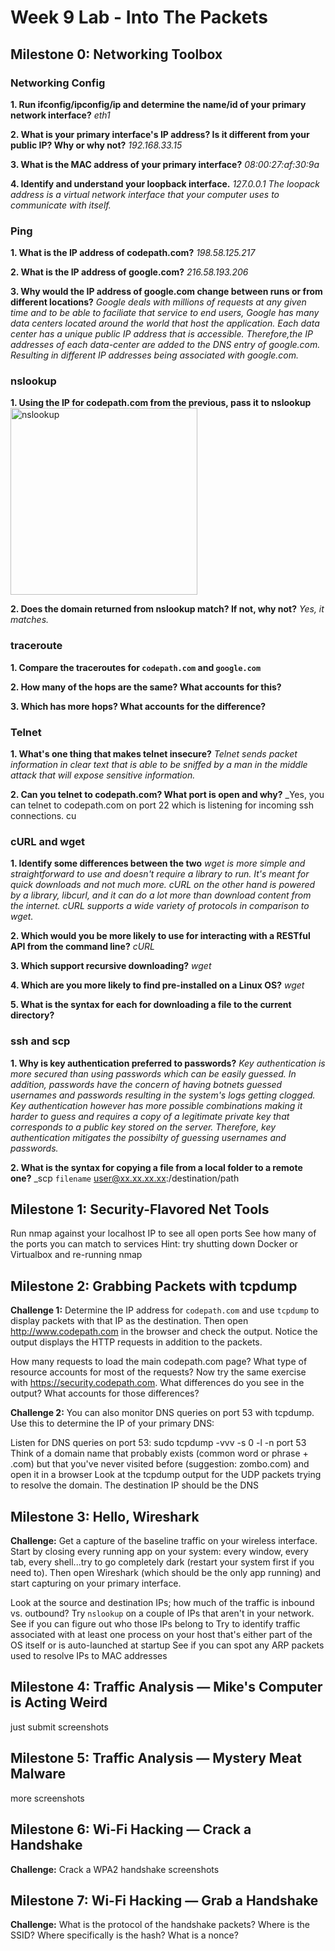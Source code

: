 # Week 9 Lab - Into The Packets
## Milestone 0: Networking Toolbox
### Networking Config
**1. Run ifconfig/ipconfig/ip and determine the name/id of your primary network interface?** _eth1_

**2. What is your primary interface's IP address? Is it different from your public IP? Why or why not?** _192.168.33.15_

**3. What is the MAC address of your primary interface?** _08:00:27:af:30:9a_ 

**4. Identify and understand your loopback interface.** _127.0.0.1 The loopack address is a virtual network interface that your computer uses to communicate with itself._

### Ping
**1. What is the IP address of codepath.com?** _198.58.125.217_

**2. What is the IP address of google.com?** _216.58.193.206_

**3. Why would the IP address of google.com change between runs or from different locations?** _Google deals with millions of requests at any given time and to be able to faciliate that service to end users, Google has many data centers located around the world that host the application. Each data center has a unique public IP address that is accessible. Therefore,the IP addresses of each data-center are added to the DNS entry of google.com. Resulting in different IP addresses being associated with google.com._

### nslookup
**1. Using the IP for codepath.com from the previous, pass it to nslookup**
<img width="299" alt="nslookup" src="https://user-images.githubusercontent.com/37861847/40581689-b2f2673a-6113-11e8-964e-87d4673b6213.PNG">

**2. Does the domain returned from nslookup match? If not, why not?** _Yes, it matches._

### traceroute
**1. Compare the traceroutes for `codepath.com` and `google.com`**

**2. How many of the hops are the same? What accounts for this?**

**3. Which has more hops? What accounts for the difference?**

### Telnet
**1. What's one thing that makes telnet insecure?** _Telnet sends packet information in clear text that is able to be sniffed by a man in the middle attack that will expose sensitive information._

**2. Can you telnet to codepath.com? What port is open and why?** _Yes, you can telnet to codepath.com on port 22 which is listening for incoming ssh connections. cu

### cURL and wget
**1. Identify some differences between the two** _wget is more simple and straightforward to use and doesn't require a library to run. It's meant for quick downloads and not much more. cURL on the other hand is powered by a library, libcurl, and it can do a lot more than download content from the internet. cURL supports a wide variety of protocols in comparison to wget._

**2. Which would you be more likely to use for interacting with a RESTful API from the command line?** _cURL_

**3. Which support recursive downloading?** _wget_

**4. Which are you more likely to find pre-installed on a Linux OS?** _wget_

**5. What is the syntax for each for downloading a file to the current directory?**

### ssh and scp
**1. Why is key authentication preferred to passwords?** _Key authentication is more secured than using passwords which can be easily guessed. In addition, passwords have the concern of having botnets guessed usernames and passwords resulting in the system's logs getting clogged. Key authentication however has more possible combinations making it harder to guess and requires a copy of a legitimate private key that corresponds to a public key stored on the server. Therefore, key authentication mitigates the possibilty of guessing usernames and passwords._

**2. What is the syntax for copying a file from a local folder to a remote one?**
_scp `filename` user@xx.xx.xx.xx:/destination/path

## Milestone 1: Security-Flavored Net Tools
Run nmap against your localhost IP to see all open ports
See how many of the ports you can match to services
Hint: try shutting down Docker or Virtualbox and re-running nmap

## Milestone 2: Grabbing Packets with tcpdump
**Challenge 1:** Determine the IP address for `codepath.com` and use `tcpdump` to display packets with that IP as the destination. Then open http://www.codepath.com in the browser and check the output. Notice the output displays the HTTP requests in addition to the packets.

How many requests to load the main codepath.com page?
What type of resource accounts for most of the requests?
Now try the same exercise with https://security.codepath.com. What differences do you see in the output? What accounts for those differences?

**Challenge 2:** You can also monitor DNS queries on port 53 with tcpdump. Use this to determine the IP of your primary DNS:

Listen for DNS queries on port 53: sudo tcpdump -vvv -s 0 -l -n port 53
Think of a domain name that probably exists (common word or phrase + .com) but that you've never visited before (suggestion: zombo.com) and open it in a browser
Look at the tcpdump output for the UDP packets trying to resolve the domain. The destination IP should be the DNS

## Milestone 3: Hello, Wireshark
**Challenge:** Get a capture of the baseline traffic on your wireless interface. Start by closing every running app on your system: every window, every tab, every shell...try to go completely dark (restart your system first if you need to). Then open Wireshark (which should be the only app running) and start capturing on your primary interface.

Look at the source and destination IPs; how much of the traffic is inbound vs. outbound?
Try `nslookup` on a couple of IPs that aren't in your network. See if you can figure out who those IPs belong to
Try to identify traffic associated with at least one process on your host that's either part of the OS itself or is auto-launched at startup
See if you can spot any ARP packets used to resolve IPs to MAC addresses

## Milestone 4: Traffic Analysis — Mike's Computer is Acting Weird
just submit screenshots 

## Milestone 5: Traffic Analysis — Mystery Meat Malware
more screenshots

## Milestone 6: Wi-Fi Hacking — Crack a Handshake
**Challenge:** Crack a WPA2 handshake
screenshots

## Milestone 7: Wi-Fi Hacking — Grab a Handshake
**Challenge:** 
What is the protocol of the handshake packets?
Where is the SSID?
Where specifically is the hash?
What is a nonce?

